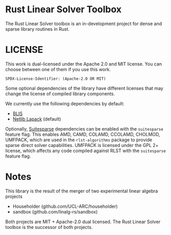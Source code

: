 # Rust Linear Solver Toolbox

The Rust Linear Solver toolbox is an in-development project for
dense and sparse library routines in Rust.

# LICENSE

This work is dual-licensed under the Apache 2.0 and MIT license.
You can choose between one of them if you use this work.

`SPDX-License-Identifier: (Apache-2.0 OR MIT)`

Some optional dependencies of the library have different licenses that
may change the license of compiled library components. 

We currently use the following dependencies by default:

- [BLIS](https://github.com/flame/blis)
- [Netlib Lapack](https://github.com/Reference-LAPACK/lapack) (default)

Optionally, [Suitesparse](https://people.engr.tamu.edu/davis/suitesparse.html) 
dependencies can be enabled with the `suitesparse`
feature flag. This enables AMD, CAMD, COLAMD, CCOLAMD, CHOLMOD, UMFPACK,
which are used in the `rlst-algorithms` package to provide sparse direct solver
capabilities. UMFPACK is licensed under the GPL 2+ license, which affects any
code compiled against RLST with the `suitesparse` feature flag.


# Notes

This library is the result of the merger of two experimental linear algebra projects

- Householder (github.com/UCL-ARC/householder)
- sandbox (github.com/linalg-rs/sandbox)

Both projects are MIT + Apache-2.0 dual licensed. The Rust Linear Solver
toolbox is the successor of both projects.
